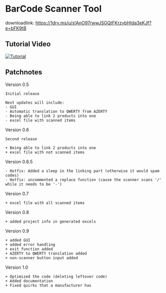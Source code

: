 # BarCode Scanner Tool

downloadlink: https://1drv.ms/u/s!AnO97rwwJSGQtFKrzybHIda3eKJf?e=bFK9tB

## Tutorial Video
[![Tutorial](https://img.youtube.com/vi/XpCq-WlZA2I/0.jpg)](https://www.youtube.com/watch?v=XpCq-WlZA2I)
## Patchnotes
Version 0.5
	
	Initial release
	
	Next updates will include:
	- GUI
	- Automatic translation to QWERTY from AZERTY
	- Being able to link 2 products into one
	- excel file with scanned items
	
Version 0.6

	Second release
	
	+ Being able to link 2 products into one
	+ excel file with not scanned items
	
Version 0.6.5

	- Hotfix: Added a sleep in the linking part (otherwise it would spam codes)
	- Hotfix: uncommented a replace function (cause the scanner scans '/' while it needs to be '-')
	
Version 0.7

	+ excel file with all scanned items

Version 0.8

	+ added project info in generated excels
	
Version 0.9

	+ added GUI
	+ added error handling
	+ exit function added
	+ AZERTY to QWERTY translation added
	+ non-scanner button input added

Version 1.0
	
	+ Optimized the code (deleting leftover code)
	+ Added documentation
	+ Fixed quirks that a manufacturer has